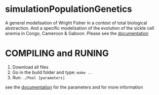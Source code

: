 # simulationPopulationGenetics
A general modelisation of Wright Fisher in a context of total  biological abstraction. And a specific modelisation of the evolution of the sickle cell anemia in Congo, Cameroon &amp; Gaboon. Please see the [documentation]

# COMPILING and RUNING
1. Download all files
2. Go in the build folder and type: `make ..`
3. Run: `./Pool [parameters]`

see the [documentation] for the parameters and for more information

[documentation]: https://yanndubs.github.io/simulationPopulationGenetics/html/index.html
